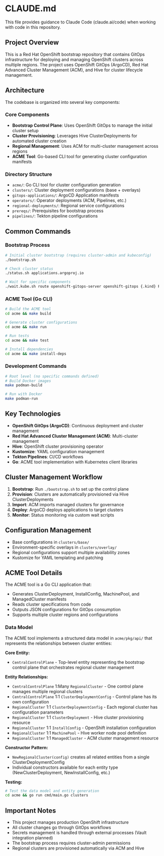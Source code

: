 # CLAUDE.md

This file provides guidance to Claude Code (claude.ai/code) when working with code in this repository.

## Project Overview

This is a Red Hat OpenShift bootstrap repository that contains GitOps infrastructure for deploying and managing OpenShift clusters across multiple regions. The project uses OpenShift GitOps (ArgoCD), Red Hat Advanced Cluster Management (ACM), and Hive for cluster lifecycle management.

## Architecture

The codebase is organized into several key components:

### Core Components
- **Bootstrap Control Plane**: Uses OpenShift GitOps to manage the initial cluster setup
- **Cluster Provisioning**: Leverages Hive ClusterDeployments for automated cluster creation
- **Regional Management**: Uses ACM for multi-cluster management across regions
- **ACME Tool**: Go-based CLI tool for generating cluster configuration manifests

### Directory Structure
- `acme/`: Go CLI tool for cluster configuration generation
- `clusters/`: Cluster deployment configurations (base + overlays)
- `gitops-applications/`: ArgoCD Application manifests
- `operators/`: Operator deployments (ACM, Pipelines, etc.)
- `regional-deployments/`: Regional service configurations
- `prereqs/`: Prerequisites for bootstrap process
- `pipelines/`: Tekton pipeline configurations

## Common Commands

### Bootstrap Process
```bash
# Initial cluster bootstrap (requires cluster-admin and kubeconfig)
./bootstrap.sh

# Check cluster status
./status.sh applications.argoproj.io

# Wait for specific components
./wait.kube.sh route openshift-gitops-server openshift-gitops {.kind} Route
```

### ACME Tool (Go CLI)
```bash
# Build the ACME tool
cd acme && make build

# Generate cluster configurations
cd acme && make run

# Run tests
cd acme && make test

# Install dependencies
cd acme && make install-deps
```

### Development Commands
```bash
# Root level (no specific commands defined)
# Build Docker images
make podman-build

# Run with Docker
make podman-run
```

## Key Technologies

- **OpenShift GitOps (ArgoCD)**: Continuous deployment and cluster management
- **Red Hat Advanced Cluster Management (ACM)**: Multi-cluster management
- **Hive**: OpenShift cluster provisioning operator
- **Kustomize**: YAML configuration management
- **Tekton Pipelines**: CI/CD workflows
- **Go**: ACME tool implementation with Kubernetes client libraries

## Cluster Management Workflow

1. **Bootstrap**: Run `./bootstrap.sh` to set up the control plane
2. **Provision**: Clusters are automatically provisioned via Hive ClusterDeployments
3. **Import**: ACM imports managed clusters for governance
4. **Deploy**: ArgoCD deploys applications to target clusters
5. **Monitor**: Status monitoring via custom wait scripts

## Configuration Management

- Base configurations in `clusters/base/`
- Environment-specific overlays in `clusters/overlay/`
- Regional configurations support multiple availability zones
- Kustomize for YAML templating and patching

## ACME Tool Details

The ACME tool is a Go CLI application that:
- Generates ClusterDeployment, InstallConfig, MachinePool, and ManagedCluster manifests
- Reads cluster specifications from code
- Outputs JSON configurations for GitOps consumption
- Supports multiple cluster regions and configurations

### Data Model

The ACME tool implements a structured data model in `acme/pkg/api/` that represents the relationships between cluster entities:

**Core Entity:**
- `CentralControlPlane` - Top-level entity representing the bootstrap control plane that orchestrates regional cluster management

**Entity Relationships:**
- `CentralControlPlane` 1:Many `RegionalCluster` - One control plane manages multiple regional clusters
- `CentralControlPlane` 1:1 `ClusterDeploymentConfig` - Control plane has its own configuration
- `RegionalCluster` 1:1 `ClusterDeploymentConfig` - Each regional cluster has configuration parameters
- `RegionalCluster` 1:1 `ClusterDeployment` - Hive cluster provisioning resource
- `RegionalCluster` 1:1 `InstallConfig` - OpenShift installation configuration
- `RegionalCluster` 1:1 `MachinePool` - Hive worker node pool definition  
- `RegionalCluster` 1:1 `ManagedCluster` - ACM cluster management resource

**Constructor Pattern:**
- `NewRegionalCluster(config)` creates all related entities from a single ClusterDeploymentConfig
- Individual constructors available for each entity type (NewClusterDeployment, NewInstallConfig, etc.)

**Testing:**
```bash
# Test the data model and entity generation
cd acme && go run cmd/main.go clusters
```

## Important Notes

- This project manages production OpenShift infrastructure
- All cluster changes go through GitOps workflows
- Secrets management is handled through external processes (Vault integration planned)
- The bootstrap process requires cluster-admin permissions
- Regional clusters are provisioned automatically via ACM and Hive
